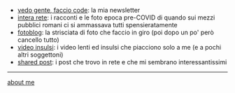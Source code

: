 
- [vedo gente, faccio code](https://tinyletter.com/cacioman/archive): la mia newsletter   
- [intera rete](https://cacioman.github.io/interarete.html): i racconti e le foto epoca pre-COVID di quando sui mezzi pubblici romani ci si ammassava tutti spensieratamente   
- [fotoblog](https://www.flickr.com/photos/cacioman/): la strisciata di foto che faccio in giro (poi dopo un po' però cancello tutto) 
- [video insulsi](https://www.youtube.com/c/ClaudioGatti44): i video lenti ed insulsi che piacciono solo a me (e a pochi altri soggettoni)   
- [shared post](https://t.me/s/cacioshared): i post che trovo in rete e che mi sembrano interessantissimi 

---    
[about me](https://about.me/cacioman) 
